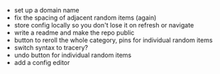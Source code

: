 - set up a domain name
- fix the spacing of adjacent random items (again)
- store config locally so you don't lose it on refresh or navigate
- write a readme and make the repo public
- button to reroll the whole category, pins for individual random items
- switch syntax to tracery?
- undo button for individual random items
- add a config editor
